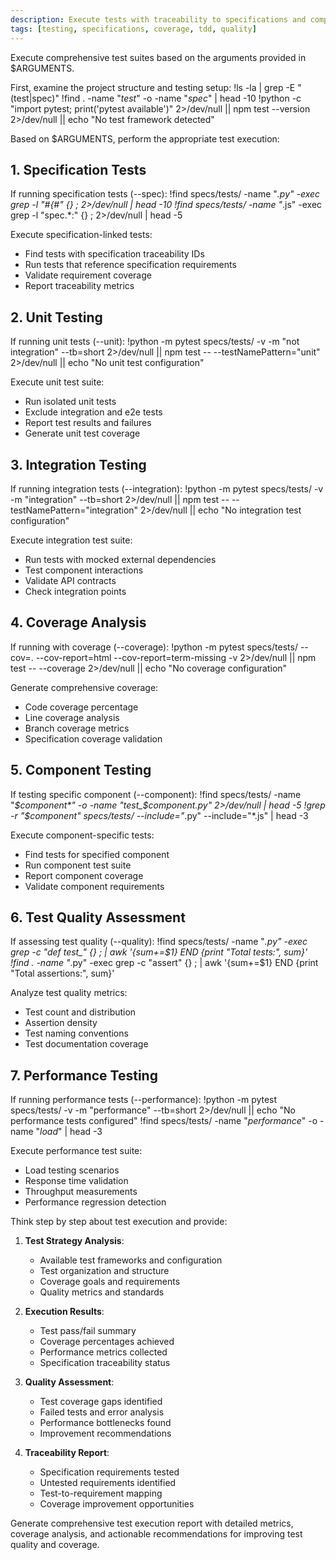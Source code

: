 ```yaml
---
description: Execute tests with traceability to specifications and comprehensive coverage reporting
tags: [testing, specifications, coverage, tdd, quality]
---
```


Execute comprehensive test suites based on the arguments provided in $ARGUMENTS.

First, examine the project structure and testing setup:
!ls -la | grep -E "(test|spec)"
!find . -name "*test*" -o -name "*spec*" | head -10
!python -c "import pytest; print('pytest available')" 2>/dev/null || npm test --version 2>/dev/null || echo "No test framework detected"

Based on $ARGUMENTS, perform the appropriate test execution:

## 1. Specification Tests

If running specification tests (--spec):
!find specs/tests/ -name "*.py" -exec grep -l "#{#" {} \; 2>/dev/null | head -10
!find specs/tests/ -name "*.js" -exec grep -l "spec.*:" {} \; 2>/dev/null | head -5

Execute specification-linked tests:
- Find tests with specification traceability IDs
- Run tests that reference specification requirements
- Validate requirement coverage
- Report traceability metrics

## 2. Unit Testing

If running unit tests (--unit):
!python -m pytest specs/tests/ -v -m "not integration" --tb=short 2>/dev/null || npm test -- --testNamePattern="unit" 2>/dev/null || echo "No unit test configuration"

Execute unit test suite:
- Run isolated unit tests
- Exclude integration and e2e tests
- Report test results and failures
- Generate unit test coverage

## 3. Integration Testing

If running integration tests (--integration):
!python -m pytest specs/tests/ -v -m "integration" --tb=short 2>/dev/null || npm test -- --testNamePattern="integration" 2>/dev/null || echo "No integration test configuration"

Execute integration test suite:
- Run tests with mocked external dependencies
- Test component interactions
- Validate API contracts
- Check integration points

## 4. Coverage Analysis

If running with coverage (--coverage):
!python -m pytest specs/tests/ --cov=. --cov-report=html --cov-report=term-missing -v 2>/dev/null || npm test -- --coverage 2>/dev/null || echo "No coverage configuration"

Generate comprehensive coverage:
- Code coverage percentage
- Line coverage analysis
- Branch coverage metrics
- Specification coverage validation

## 5. Component Testing

If testing specific component (--component):
!find specs/tests/ -name "*$component*" -o -name "test_$component.py" 2>/dev/null | head -5
!grep -r "$component" specs/tests/ --include="*.py" --include="*.js" | head -3

Execute component-specific tests:
- Find tests for specified component
- Run component test suite
- Report component coverage
- Validate component requirements

## 6. Test Quality Assessment

If assessing test quality (--quality):
!find specs/tests/ -name "*.py" -exec grep -c "def test_" {} \; | awk '{sum+=$1} END {print "Total tests:", sum}'
!find . -name "*.py" -exec grep -c "assert" {} \; | awk '{sum+=$1} END {print "Total assertions:", sum}'

Analyze test quality metrics:
- Test count and distribution
- Assertion density
- Test naming conventions
- Test documentation coverage

## 7. Performance Testing

If running performance tests (--performance):
!python -m pytest specs/tests/ -v -m "performance" --tb=short 2>/dev/null || echo "No performance tests configured"
!find specs/tests/ -name "*performance*" -o -name "*load*" | head -3

Execute performance test suite:
- Load testing scenarios
- Response time validation
- Throughput measurements
- Performance regression detection

Think step by step about test execution and provide:

1. **Test Strategy Analysis**:
   - Available test frameworks and configuration
   - Test organization and structure
   - Coverage goals and requirements
   - Quality metrics and standards

2. **Execution Results**:
   - Test pass/fail summary
   - Coverage percentages achieved
   - Performance metrics collected
   - Specification traceability status

3. **Quality Assessment**:
   - Test coverage gaps identified
   - Failed tests and error analysis
   - Performance bottlenecks found
   - Improvement recommendations

4. **Traceability Report**:
   - Specification requirements tested
   - Untested requirements identified
   - Test-to-requirement mapping
   - Coverage improvement opportunities

Generate comprehensive test execution report with detailed metrics, coverage analysis, and actionable recommendations for improving test quality and coverage.